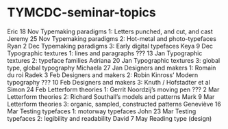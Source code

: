 # TYMCDC-seminar-topics


Eric      18 Nov    Typemaking paradigms 1: Letters punched, and cut, and cast
Jeremy    25 Nov    Typemaking paradigms 2: Hot-metal and photo-typefaces
Ryan      2 Dec     Typemaking paradigms 3: Early digital typefaces
Keya      9 Dec     Typographic textures 1: lines and paragraphs
???       13 Jan    Typographic textures 2: typeface families
Adriana   20 Jan    Typographic textures 3: global type, global typography
Michaela  27 Jan    Designers and makers 1: Romain du roi
Radek     3 Feb     Designers and makers 2: Robin Kinross’ Modern typography
???       10 Feb    Designers and makers 3: Knuth / Hofstadter et al
Simon     24 Feb    Letterform theories 1: Gerrit Noordzij’s moving pen
???       2 Mar     Letterform theories 2: Richard Southall’s models and patterns
Mark      9 Mar     Letterform theories 3: organic, sampled, constructed patterns
Geneviève 16 Mar    Testing typefaces 1: motorway typefaces
John      23 Mar    Testing typefaces 2: legibility and readability
David     7 May     Reading type (design)
